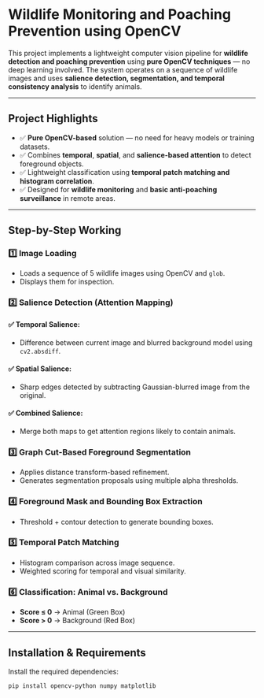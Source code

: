 
#  Wildlife Monitoring and Poaching Prevention using OpenCV

This project implements a lightweight computer vision pipeline for **wildlife detection and poaching prevention** using **pure OpenCV techniques** — no deep learning involved. The system operates on a sequence of wildlife images and uses **salience detection, segmentation, and temporal consistency analysis** to identify animals.

---

##  **Project Highlights**

- ✅ **Pure OpenCV-based** solution — no need for heavy models or training datasets.
- ✅ Combines **temporal**, **spatial**, and **salience-based attention** to detect foreground objects.
- ✅ Lightweight classification using **temporal patch matching and histogram correlation**.
- ✅ Designed for **wildlife monitoring** and **basic anti-poaching surveillance** in remote areas.

---

##  **Step-by-Step Working**

### 1️⃣ **Image Loading**
- Loads a sequence of 5 wildlife images using OpenCV and `glob`.
- Displays them for inspection.

### 2️⃣ **Salience Detection (Attention Mapping)**

#### ✅ Temporal Salience:
- Difference between current image and blurred background model using `cv2.absdiff`.

#### ✅ Spatial Salience:
- Sharp edges detected by subtracting Gaussian-blurred image from the original.

#### ✅ Combined Salience:
- Merge both maps to get attention regions likely to contain animals.

### 3️⃣ **Graph Cut-Based Foreground Segmentation**
- Applies distance transform-based refinement.
- Generates segmentation proposals using multiple alpha thresholds.

### 4️⃣ **Foreground Mask and Bounding Box Extraction**
- Threshold + contour detection to generate bounding boxes.

### 5️⃣ **Temporal Patch Matching**
- Histogram comparison across image sequence.
- Weighted scoring for temporal and visual similarity.

### 6️⃣ **Classification: Animal vs. Background**
- **Score ≤ 0** → Animal  (Green Box)
- **Score > 0** → Background  (Red Box)

---

##  **Installation & Requirements**

Install the required dependencies:

```bash
pip install opencv-python numpy matplotlib